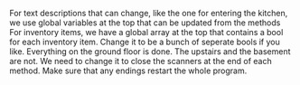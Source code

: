 For text descriptions that can change, like the one for entering the kitchen, we use global variables at the top that can be updated from the methods
For inventory items, we have a global array at the top that contains a bool for each inventory item. Change it to be a bunch of seperate bools if you like.
Everything on the ground floor is done. The upstairs and the basement are not.
We need to change it to close the scanners at the end of each method.
Make sure that any endings restart the whole program. 
